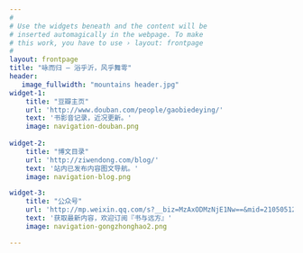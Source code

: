 ```yaml
---
#
# Use the widgets beneath and the content will be
# inserted automagically in the webpage. To make
# this work, you have to use › layout: frontpage
#
layout: frontpage
title: "咏而归 – 浴乎沂，风乎舞雩"
header:
   image_fullwidth: "mountains header.jpg"
widget-1:
    title: "豆瓣主页"
    url: 'http://www.douban.com/people/gaobiedeying/'
    text: '书影音记录，近况更新。'
    image: navigation-douban.png
    
widget-2:
    title: "博文目录"
    url: 'http://ziwendong.com/blog/'
    text: '站内已发布内容图文导航。'
    image: navigation-blog.png

widget-3:
    title: "公众号"
    url: 'http://mp.weixin.qq.com/s?__biz=MzAxODMzNjE1Nw==&mid=210505120&idx=1&sn=a624436b6a5195f2082084e31118a76c#rd'
    text: '获取最新内容，欢迎订阅『书与远方』'
    image: navigation-gongzhonghao2.png

---
```

